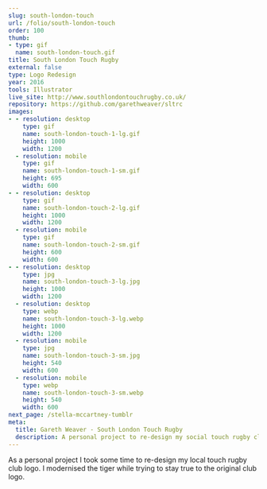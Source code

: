 ```yaml
---
slug: south-london-touch
url: /folio/south-london-touch
order: 100
thumb:
- type: gif
  name: south-london-touch.gif
title: South London Touch Rugby
external: false
type: Logo Redesign
year: 2016
tools: Illustrator
live_site: http://www.southlondontouchrugby.co.uk/
repository: https://github.com/garethweaver/sltrc
images:
- - resolution: desktop
    type: gif
    name: south-london-touch-1-lg.gif
    height: 1000
    width: 1200
  - resolution: mobile
    type: gif
    name: south-london-touch-1-sm.gif
    height: 695
    width: 600
- - resolution: desktop
    type: gif
    name: south-london-touch-2-lg.gif
    height: 1000
    width: 1200
  - resolution: mobile
    type: gif
    name: south-london-touch-2-sm.gif
    height: 600
    width: 600
- - resolution: desktop
    type: jpg
    name: south-london-touch-3-lg.jpg
    height: 1000
    width: 1200
  - resolution: desktop
    type: webp
    name: south-london-touch-3-lg.webp
    height: 1000
    width: 1200
  - resolution: mobile
    type: jpg
    name: south-london-touch-3-sm.jpg
    height: 540
    width: 600
  - resolution: mobile
    type: webp
    name: south-london-touch-3-sm.webp
    height: 540
    width: 600
next_page: /stella-mccartney-tumblr
meta:
  title: Gareth Weaver - South London Touch Rugby
  description: A personal project to re-design my social touch rugby club's logo
---
```

As a personal project I took some time to re-design my local touch
rugby club logo. I modernised the tiger while trying to stay true to the original
club logo.
